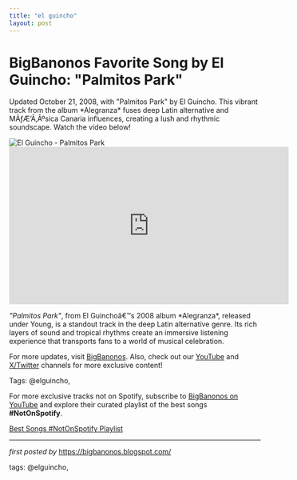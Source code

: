 ```yaml
---
title: "el guincho"
layout: post
---
```

<!-- Title of the Post -->
<h1 >BigBanonos Favorite Song by El Guincho: "Palmitos Park"</h1> <!-- Introductory Text -->
<p >Updated October 21, 2008, with "Palmitos Park" by El Guincho. This vibrant track from the album *Alegranza* fuses deep Latin alternative and MÃƒÆ’Ã‚Âºsica Canaria influences, creating a lush and rhythmic soundscape. Watch the video below!</p> <!-- Featured Image -->
<div > <img src="https://i.scdn.co/image/ab677762000056b8cfabc91b78981d2b0ce63b01" alt="El Guincho - Palmitos Park" />
</div> <!-- YouTube Video Embed -->
<div > <iframe width="560" height="315" src="https://www.youtube.com/embed/lK2zMpUfqVk" frameborder="0" allowfullscreen></iframe>
</div> <!-- Song Information -->
<div > <p><em>"Palmitos Park"</em>, from El Guinchoâ€™s 2008 album *Alegranza*, released under Young, is a standout track in the deep Latin alternative genre. Its rich layers of sound and tropical rhythms create an immersive listening experience that transports fans to a world of musical celebration.</p>
</div> <!-- Footer Links -->
<div > <p>For more updates, visit <a href="https://bigbanonos.blogspot.com/" target="_blank">BigBanonos</a>. Also, check out our <a href="https://www.youtube.com/@BigBanonos" target="_blank">YouTube</a> and <a href="https://x.com/bigbanonos" target="_blank">X/Twitter</a> channels for more exclusive content!</p>
</div> <!-- Tags -->
<p >Tags: @elguincho,</p>


<!--Subscribe and Playlist Links-->
<div>
    <p>For more exclusive tracks not on Spotify, subscribe to <a href="https://www.youtube.com/@BigBanonos" target="_blank">BigBanonos on YouTube</a> and explore their curated playlist of the best songs <strong>#NotOnSpotify</strong>.</p>
    <p><a href="https://www.youtube.com/playlist?list=PLtuNtuTatqI0kFahUCbtbfenC_ET5O_tr" target="_blank">Best Songs #NotOnSpotify Playlist<br /></a></p></div>

<hr />

<p><em>first posted by</em> <a href="https://bigbanonos.blogspot.com/" rel="noopener" target="_new">https://bigbanonos.blogspot.com/</a></p>

<p>tags: @elguincho,</p>
